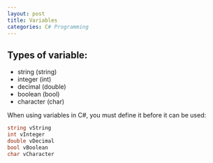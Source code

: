 ```yaml
---
layout: post
title: Variables
categories: C# Programming
---
```


## Types of variable:
* string (string)  
* integer (int)  
* decimal (double)  
* boolean (bool)  
* character (char)  

When using variables in C#, you must define it before it can be used:
```csharp
string vString
int vInteger
double vDecimal
bool vBoolean
char vCharacter
```
